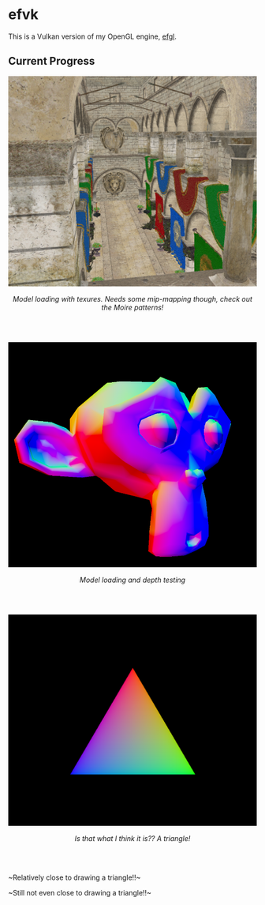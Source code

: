 # efvk
This is a Vulkan version of my OpenGL engine,
[efgl](https://github.com/e-hat/efgl). 

## Current Progress
<img src="demo/sponza-textures.png" alt="image of the classic sponza model, with
albedo textures. There are apparent moire patterns" />
<p align="center"><i>Model loading with texures. Needs some mip-mapping though,
check out the Moire patterns!</i></p>

<br />
<br />

<img src="demo/normal-monkey.png" alt="image of a multicolor cartoonish monkey
head against a black background" />
<p align="center"><i>Model loading and depth testing</i></p>

<br />
<br />

<img src="demo/triangle.png" alt="Image of a multicolor triangle against a black
background" />
<p align="center"><i>Is that what I think it is?? A triangle!</i></p>

<br />
<br />

~Relatively close to drawing a triangle!!~

~Still not even close to drawing a triangle!!~
